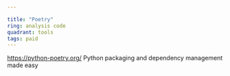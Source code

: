```yaml
---

title: "Poetry"
ring: analysis code
quadrant: tools
tags: paid
---
```

https://python-poetry.org/
Python packaging and dependency management made easy
